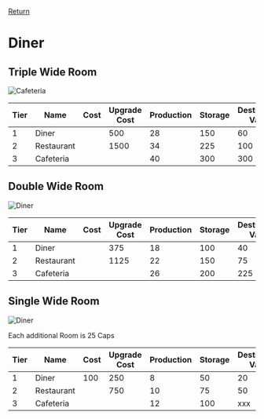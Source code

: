 [Return](../README.md)

Diner
===========

## Triple Wide Room

![Cafeteria](t3images/triplecafeteria.jpg)

Tier | Name | Cost | Upgrade Cost | Production | Storage | Destruction Value
------|------|------|------|------|------|------
1 | Diner | | 500 | 28 | 150 | 60
2 | Restaurant | | 1500 | 34 | 225 | 100
3 | Cafeteria | | | 40 | 300 | 300

## Double Wide Room

![Diner](t3images/doublecafeteria.jpg)

Tier | Name | Cost | Upgrade Cost | Production | Storage | Destruction Value
------|------|------|------|------|------|------
1 | Diner | | 375 | 18 | 100 | 40
2 | Restaurant | | 1125 | 22 | 150 | 75
3 | Cafeteria | | | 26 | 200 | 225

## Single Wide Room

![Diner](t2images/singlerestaurant.jpg)

Each additional Room is 25 Caps

Tier | Name | Cost | Upgrade Cost | Production | Storage | Destruction Value
------|------|------|------|------|------|------
1 | Diner | 100 | 250 | 8 | 50 | 20
2 | Restaurant | | 750 | 10 | 75 | 50
3 | Cafeteria | | | 12 | 100 | xxx

